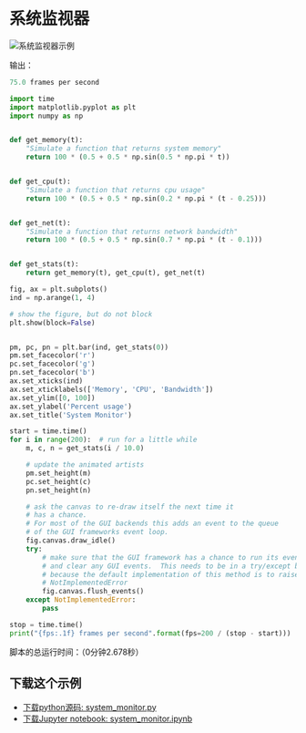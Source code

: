 # 系统监视器

![系统监视器示例](https://matplotlib.org/_images/sphx_glr_system_monitor_001.png)

输出：

```python
75.0 frames per second
```

```python
import time
import matplotlib.pyplot as plt
import numpy as np


def get_memory(t):
    "Simulate a function that returns system memory"
    return 100 * (0.5 + 0.5 * np.sin(0.5 * np.pi * t))


def get_cpu(t):
    "Simulate a function that returns cpu usage"
    return 100 * (0.5 + 0.5 * np.sin(0.2 * np.pi * (t - 0.25)))


def get_net(t):
    "Simulate a function that returns network bandwidth"
    return 100 * (0.5 + 0.5 * np.sin(0.7 * np.pi * (t - 0.1)))


def get_stats(t):
    return get_memory(t), get_cpu(t), get_net(t)

fig, ax = plt.subplots()
ind = np.arange(1, 4)

# show the figure, but do not block
plt.show(block=False)


pm, pc, pn = plt.bar(ind, get_stats(0))
pm.set_facecolor('r')
pc.set_facecolor('g')
pn.set_facecolor('b')
ax.set_xticks(ind)
ax.set_xticklabels(['Memory', 'CPU', 'Bandwidth'])
ax.set_ylim([0, 100])
ax.set_ylabel('Percent usage')
ax.set_title('System Monitor')

start = time.time()
for i in range(200):  # run for a little while
    m, c, n = get_stats(i / 10.0)

    # update the animated artists
    pm.set_height(m)
    pc.set_height(c)
    pn.set_height(n)

    # ask the canvas to re-draw itself the next time it
    # has a chance.
    # For most of the GUI backends this adds an event to the queue
    # of the GUI frameworks event loop.
    fig.canvas.draw_idle()
    try:
        # make sure that the GUI framework has a chance to run its event loop
        # and clear any GUI events.  This needs to be in a try/except block
        # because the default implementation of this method is to raise
        # NotImplementedError
        fig.canvas.flush_events()
    except NotImplementedError:
        pass

stop = time.time()
print("{fps:.1f} frames per second".format(fps=200 / (stop - start)))
```

脚本的总运行时间：（0分钟2.678秒）

## 下载这个示例
            
- [下载python源码: system_monitor.py](https://matplotlib.org/_downloads/system_monitor.py)
- [下载Jupyter notebook: system_monitor.ipynb](https://matplotlib.org/_downloads/system_monitor.ipynb)